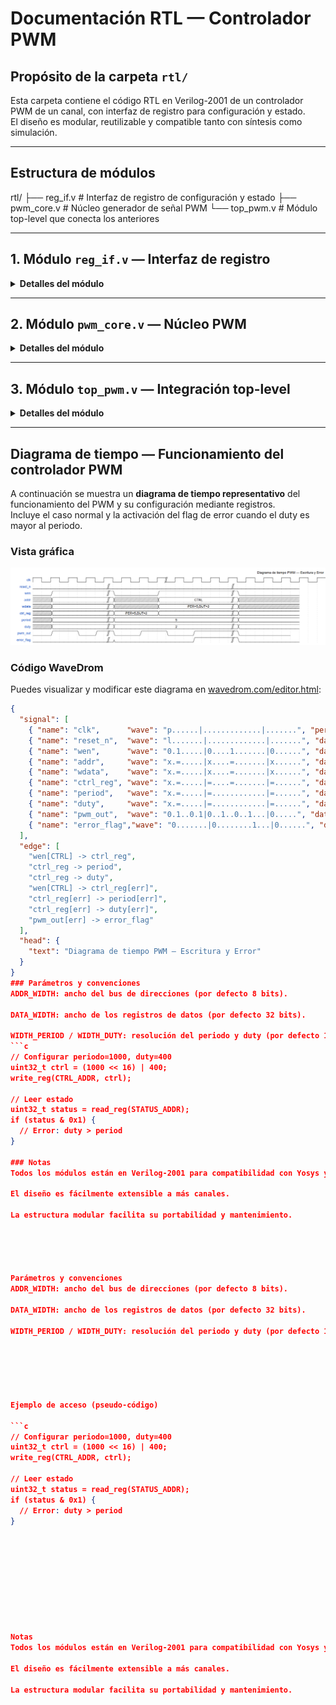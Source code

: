 # Documentación RTL — Controlador PWM

## Propósito de la carpeta `rtl/`

Esta carpeta contiene el código RTL en Verilog-2001 de un controlador PWM de un canal, con interfaz de registro para configuración y estado.  
El diseño es modular, reutilizable y compatible tanto con síntesis como simulación.

---

## Estructura de módulos
rtl/
├── reg_if.v # Interfaz de registro de configuración y estado
├── pwm_core.v # Núcleo generador de señal PWM
└── top_pwm.v # Módulo top-level que conecta los anteriores



---

## 1. Módulo `reg_if.v` — Interfaz de registro

<details>
<summary><strong>Detalles del módulo</strong></summary>

Gestiona el acceso del procesador o bus de control a dos registros:
- **CTRL**: para configurar el valor del periodo y el ciclo de trabajo (duty cycle).
- **STATUS**: para reportar errores y el estado del módulo.

### Puertos principales

| Señal        | Dirección | Ancho                | Descripción                             |
|--------------|-----------|----------------------|-----------------------------------------|
| `clk`        | in        | 1                    | Reloj                                   |
| `reset_n`    | in        | 1                    | Reset activo bajo                       |
| `addr`       | in        | `ADDR_WIDTH`         | Dirección de acceso a registro          |
| `wdata`      | in        | `DATA_WIDTH`         | Datos de escritura                      |
| `rdata`      | out       | `DATA_WIDTH`         | Datos de lectura                        |
| `wen`        | in        | 1                    | Habilitación de escritura               |
| `ren`        | in        | 1                    | Habilitación de lectura                 |
| `ctrl`       | out       | `DATA_WIDTH`         | Valor actual del registro CTRL          |
| `status_in`  | in        | `DATA_WIDTH`         | Flags de error generados internamente   |
| `status`     | out       | `DATA_WIDTH`         | Valor actual de STATUS                  |

### Mapeo de registros

- **CTRL** (offset `0x00`):  
  - `[31:16]` → Período del PWM  
  - `[15:0]`  → Duty cycle (ancho de pulso)
- **STATUS** (offset `0x04`):  
  - `[0]`     → Flag de error (`duty > period`)  
  - `[31:1]`  → Reservado (0)
</details>

---

## 2. Módulo `pwm_core.v` — Núcleo PWM

<details>
<summary><strong>Detalles del módulo</strong></summary>

Genera la señal PWM a partir de dos parámetros:
- **Periodo:** Valor máximo del contador antes de reiniciar el ciclo PWM.
- **Duty cycle:** Ancho del pulso alto en cada periodo.

### Puertos principales

| Señal      | Dirección | Ancho           | Descripción                       |
|------------|-----------|-----------------|-----------------------------------|
| `clk`      | in        | 1               | Reloj                             |
| `reset_n`  | in        | 1               | Reset activo bajo                 |
| `period`   | in        | `WIDTH_PERIOD`  | Período del PWM                   |
| `duty`     | in        | `WIDTH_DUTY`    | Duty cycle (ancho de pulso alto)  |
| `pwm_out`  | out       | 1               | Salida digital PWM                |

### Descripción funcional

- El módulo contiene un contador que avanza con cada flanco de reloj.
- Cuando el contador llega a `period-1`, se reinicia a 0.
- La salida `pwm_out` está en alto (`1`) mientras `counter < duty`, y en bajo (`0`) el resto del periodo.
</details>

---

## 3. Módulo `top_pwm.v` — Integración top-level

<details>
<summary><strong>Detalles del módulo</strong></summary>

- Conecta la interfaz de registro y el núcleo PWM.
- Extrae de `CTRL` los valores de periodo y duty.
- Genera un flag de error si `duty > period`.
- Expone todo a través de una interfaz estándar.
</details>

---

## Diagrama de tiempo — Funcionamiento del controlador PWM

A continuación se muestra un **diagrama de tiempo representativo** del funcionamiento del PWM y su configuración mediante registros.  
Incluye el caso normal y la activación del flag de error cuando el duty es mayor al periodo.

### Vista gráfica

<!-- Inserta aquí la imagen exportada de WaveDrom -->
![Diagrama de tiempo PWM](Diagrama_de_Tiempo.png)

### Código WaveDrom

Puedes visualizar y modificar este diagrama en [wavedrom.com/editor.html](https://wavedrom.com/editor.html):

```json
{
  "signal": [
    { "name": "clk",      "wave": "p......|.............|.......", "period": 2 },
    { "name": "reset_n",  "wave": "l.......|.............|.......", "data": ["RESET"] },
    { "name": "wen",      "wave": "0.1.....|0....1.......|0......", "data": ["", "W", "", "", "W"] },
    { "name": "addr",     "wave": "x.=.....|x....=.......|x......", "data": ["", "CTRL", "", "", "CTRL"] },
    { "name": "wdata",    "wave": "x.=.....|x....=.......|x......", "data": ["", "PER=5,DUT=2", "", "", "PER=4,DUT=7"] },
    { "name": "ctrl_reg", "wave": "x.=.....|=....=.......|=......", "data": ["", "PER=5,DUT=2", "", "", "PER=4,DUT=7"] },
    { "name": "period",   "wave": "x.=.....|=............|=......", "data": ["", 5, "", "", 4] },
    { "name": "duty",     "wave": "x.=.....|=............|=......", "data": ["", 2, "", "", 7] },
    { "name": "pwm_out",  "wave": "0.1..0.1|0..1..0..1...|0.....", "data": ["PWM OK", "", "", "PWM Error"] },
    { "name": "error_flag","wave": "0.......|0........1...|0......", "data": ["", "", "Duty>Error"] }
  ],
  "edge": [
    "wen[CTRL] -> ctrl_reg",
    "ctrl_reg -> period",
    "ctrl_reg -> duty",
    "wen[CTRL] -> ctrl_reg[err]",
    "ctrl_reg[err] -> period[err]",
    "ctrl_reg[err] -> duty[err]",
    "pwm_out[err] -> error_flag"
  ],
  "head": {
    "text": "Diagrama de tiempo PWM — Escritura y Error"
  }
}
### Parámetros y convenciones
ADDR_WIDTH: ancho del bus de direcciones (por defecto 8 bits).

DATA_WIDTH: ancho de los registros de datos (por defecto 32 bits).

WIDTH_PERIOD / WIDTH_DUTY: resolución del periodo y duty (por defecto 16 bits).
```c
// Configurar periodo=1000, duty=400
uint32_t ctrl = (1000 << 16) | 400;
write_reg(CTRL_ADDR, ctrl);

// Leer estado
uint32_t status = read_reg(STATUS_ADDR);
if (status & 0x1) {
  // Error: duty > period
}

### Notas
Todos los módulos están en Verilog-2001 para compatibilidad con Yosys y otros sintetizadores.

El diseño es fácilmente extensible a más canales.

La estructura modular facilita su portabilidad y mantenimiento.





Parámetros y convenciones
ADDR_WIDTH: ancho del bus de direcciones (por defecto 8 bits).

DATA_WIDTH: ancho de los registros de datos (por defecto 32 bits).

WIDTH_PERIOD / WIDTH_DUTY: resolución del periodo y duty (por defecto 16 bits).






Ejemplo de acceso (pseudo-código)

```c
// Configurar periodo=1000, duty=400
uint32_t ctrl = (1000 << 16) | 400;
write_reg(CTRL_ADDR, ctrl);

// Leer estado
uint32_t status = read_reg(STATUS_ADDR);
if (status & 0x1) {
  // Error: duty > period
}










Notas
Todos los módulos están en Verilog-2001 para compatibilidad con Yosys y otros sintetizadores.

El diseño es fácilmente extensible a más canales.

La estructura modular facilita su portabilidad y mantenimiento.